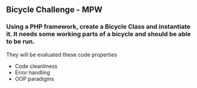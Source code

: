 ## Bicycle Challenge - MPW

### Using a PHP framework, create a Bicycle Class and instantiate it. It needs some working parts of a bicycle and should be able to be run.

They will be evaluated these code properties
* Code cleanliness
* Error handling
* OOP paradigms

